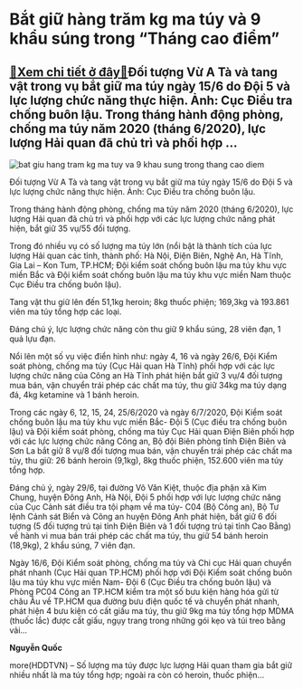 Bắt giữ hàng trăm kg ma túy và 9 khẩu súng trong “Tháng cao điểm”
=================================================================

[:gift:Xem chi tiết ở đây:gift:](https://hddtvn.com/bat-giu-hang-tram-kg-ma-tuy-va-9-khau-sung-trong-thang-cao-diem/)Đối tượng Vừ A Tà và tang vật trong vụ bắt giữ ma túy ngày 15/6 do Đội 5 và lực lượng chức năng thực hiện. Ảnh: Cục Điều tra chống buôn lậu. Trong tháng hành động phòng, chống ma túy năm 2020 (tháng 6/2020), lực lượng Hải quan đã chủ trì và phối hợp …
-----------------------------------------------------------------------------------------------------------------------------------------------------------------------------------------------------------------------------------------------------------





![bat giu hang tram kg ma tuy va 9 khau sung trong thang cao diem](https://haiquanonline.com.vn/stores/news_dataimages/binhht/072020/10/15/in_article/0715_54c0ee1ad3183e05b47a5bf8d9aff82a.jpg?rt=20200710152311 "Bắt giữ hàng trăm kg ma túy và 9 khẩu súng trong Tháng cao điểm ")


Đối tượng Vừ A Tà và tang vật trong vụ bắt giữ ma túy ngày 15/6 do Đội 5 và lực lượng chức năng thực hiện. Ảnh: Cục Điều tra chống buôn lậu.



Trong tháng hành động phòng, chống ma túy năm 2020 (tháng 6/2020), lực lượng Hải quan đã chủ trì và phối hợp với các lực lượng chức năng phát hiện, bắt giữ 35 vụ/55 đối tượng.


Trong đó nhiều vụ có số lượng ma túy lớn (nổi bật là thành tích của lực lượng Hải quan các tỉnh, thành phố: Hà Nội, Điện Biên, Nghệ An, Hà Tĩnh, Gia Lai – Kon Tum, TP.HCM; Đội kiểm soát chống buôn lậu ma túy khu vực miền Bắc và Đội kiểm soát chống buôn lậu ma túy khu vực miền Nam thuộc Cục Điều tra chống buôn lậu).


Tang vật thu giữ lên đến 51,1kg heroin; 8kg thuốc phiện; 169,3kg và 193.861 viên ma túy tổng hợp các loại.


Đáng chú ý, lực lượng chức năng còn thu giữ 9 khẩu súng, 28 viên đạn, 1 quả lựu đạn.


Nổi lên một số vụ việc điển hình như: ngày 4, 16 và ngày 26/6, Đội Kiểm soát phòng, chống ma túy (Cục Hải quan Hà Tĩnh) phối hợp với các lực lượng chức năng của Công an Hà Tĩnh phát hiện bắt giữ 3 vụ/4 đối tượng mua bán, vận chuyển trái phép các chất ma túy, thu giữ 34kg ma túy dạng đá, 4kg ketamine và 1 bánh heroin.


Trong các ngày 6, 12, 15, 24, 25/6/2020 và ngày 6/7/2020, Đội Kiểm soát chống buôn lậu ma túy khu vực miền Bắc- Đội 5 (Cục điều tra chống buôn lậu) và Đội kiểm soát phòng, chống ma túy Cục Hải quan Điện Biên phối hợp với các lực lượng chức năng Công an, Bộ đội Biên phòng tỉnh Điện Biên và Sơn La bắt giữ 8 vụ/8 đối tượng mua bán, vận chuyển trái phép các chất ma túy, thu giữ: 26 bánh heroin (9,1kg), 8kg thuốc phiện, 152.600 viên ma túy tổng hợp.


Đáng chú ý, ngày 29/6, tại đường Võ Văn Kiệt, thuộc địa phận xã Kim Chung, huyện Đông Anh, Hà Nội, Đội 5 phối hợp với lực lượng chức năng của Cục Cảnh sát điều tra tội phạm về ma túy- C04 (Bộ Công an), Bộ Tư lệnh Cảnh sát Biển và Công an huyện Đông Anh phát hiện, bắt giữ 6 đối tượng (5 đối tượng trú tại tỉnh Điện Biên và 1 đối tượng trú tại tỉnh Cao Bằng) về hành vi mua bán trái phép các chất ma túy, thu giữ 54 bánh heroin (18,9kg), 2 khẩu súng, 7 viên đạn.


Ngày 16/6, Đội Kiểm soát phòng, chống ma túy và Chi cục Hải quan chuyển phát nhanh (Cục Hải quan TP.HCM) phối hợp với Đội Kiểm soát chống buôn lậu ma túy khu vực miền Nam- Đội 6 (Cục Điều tra chống buôn lậu) và Phòng PC04 Công an TP.HCM kiểm tra một số bưu kiện hàng hóa gửi từ châu Âu về TP.HCM qua đường bưu điện quốc tế và chuyển phát nhanh, phát hiện 4 bưu kiện có cất giấu ma túy, thu giữ 9kg ma túy tổng hợp MDMA (thuốc lắc) được cất giấu, ngụy trang trong những gói kẹo và túi treo bằng vải…




**Nguyễn Quốc**



more(HDDTVN) – Số lượng ma túy được lực lượng Hải quan tham gia bắt giữ nhiều nhất là ma túy tổng hợp; ngoài ra còn có heroin, thuốc phiện…


